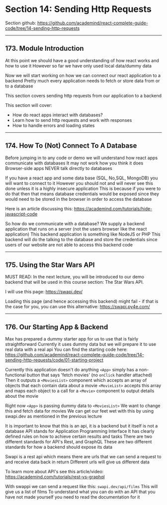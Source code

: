 # Section 14: Sending Http Requests
Section github: https://github.com/academind/react-complete-guide-code/tree/14-sending-http-requests
___
## 173. Module Introduction
At this point we should have a good understanding of how react works and how to use it
However so far we have only used local data/dummy data

Now we will start working on how we can connect our react application to a backend
Pretty much every application needs to fetch or store data from or to a database

This section covers sending http requests from our application to a backend

This section will cover:
- How do react apps interact with databases?
- Learn how to send http requests and work with responses
- How to handle errors and loading states




___
## 174. How To (Not) Connect To A Database
Before jumping in to any code or demo we will understand how react apps communicate with databases
It may not work how you think it does
Browser-side apps NEVER talk directly to databases

If you have a react app and some data base (SQL, No,SQL, MongoDB) you will want to connect to it
However you should not and will never see this done unless it is a highly insecure application
This is because if you were to do that then that means database credentials would be exposed since they would need to be stored in the browser in order to access the database

Here is an article discussing this: https://academind.com/tutorials/hide-javascript-code

So how do we communicate with a database?
We supply a backend application that runs on a server (not the users browser like the react application)
This backend application is something like NodeJS or PHP
This backend will do the talking to the database and store the credentials since users of our website are not able to access this backend code




___
## 175. Using the Star Wars API
MUST READ:
In the next lecture, you will be introduced to our demo backend that will be used in this course section: The Star Wars API.

I will use this page: https://swapi.dev/

Loading this page (and hence accessing this backend) might fail - if that is the case for you, you can use this alternative: https://swapi.py4e.com/




___
## 176. Our Starting App & Backend
Max has prepared a dummy starter app for us to use that is fairly straightforward
Currently it uses dummy data but we will prepare it to use real data with a real api
You can find the starting code here: https://github.com/academind/react-complete-guide-code/tree/14-sending-http-requests/code/01-starting-project

Currently this application doesn't do anything
`<App>` simply has a non-functional button that says 'fetch movies' (no `onClick` handler attached)
Then it outputs a `<MoviesList>` component which accepts an array of objects that each contain data about a movie
`<MovieList>` accepts this array and maps each object to a call for a `<Movie>` component to output details about the movie

Right now `<App>` is passing dummy data to `<MoviesList>`
We want to change this and fetch data for movies
We can get our feet wet with this by using swapi.dev as mentioned in the previous lecture

It is important to know that this is an api, it is a backend but it itself is not a database
API stands for Application Programming Interface
It has clearly defined rules on how to achieve certain results and tasks
There are two different standards for API's Rest, and GraphQL
These are two different standards for how a backend should expose its data

Swapi is a rest api which means there are urls that we can send a request to and receive data back in return
Different urls will give us different data

To learn more about API's see this article/video: https://academind.com/tutorials/rest-vs-graphql

With swappi we can send a request like this: `swapi.dev/api/films`
This will give us a list of films
To understand what you can do with an API that you have not made yourself you need to read the documentation for it